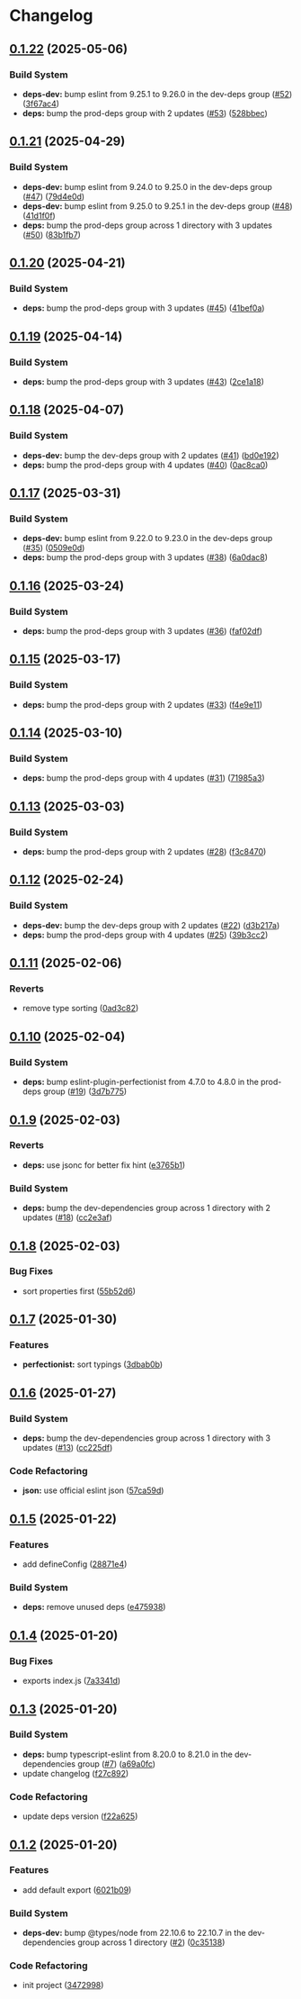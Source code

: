 # Changelog

## [0.1.22](https://github.com/wopjs/eslint-config/compare/v0.1.21...v0.1.22) (2025-05-06)


### Build System

* **deps-dev:** bump eslint from 9.25.1 to 9.26.0 in the dev-deps group ([#52](https://github.com/wopjs/eslint-config/issues/52)) ([3f67ac4](https://github.com/wopjs/eslint-config/commit/3f67ac44a4fce5331fa09896cdb8faf79f27279a))
* **deps:** bump the prod-deps group with 2 updates ([#53](https://github.com/wopjs/eslint-config/issues/53)) ([528bbec](https://github.com/wopjs/eslint-config/commit/528bbecb3826f9ae426b2b3da9d799dce8938036))

## [0.1.21](https://github.com/wopjs/eslint-config/compare/v0.1.20...v0.1.21) (2025-04-29)


### Build System

* **deps-dev:** bump eslint from 9.24.0 to 9.25.0 in the dev-deps group ([#47](https://github.com/wopjs/eslint-config/issues/47)) ([79d4e0d](https://github.com/wopjs/eslint-config/commit/79d4e0d5cb7cd353426a229bb419cdf034fb6d83))
* **deps-dev:** bump eslint from 9.25.0 to 9.25.1 in the dev-deps group ([#48](https://github.com/wopjs/eslint-config/issues/48)) ([41d1f0f](https://github.com/wopjs/eslint-config/commit/41d1f0f3e04c1f1687a2d3b877e76904bdf9cc24))
* **deps:** bump the prod-deps group across 1 directory with 3 updates ([#50](https://github.com/wopjs/eslint-config/issues/50)) ([83b1fb7](https://github.com/wopjs/eslint-config/commit/83b1fb7e1cbe88371a49b1e5310efeb2701be77a))

## [0.1.20](https://github.com/wopjs/eslint-config/compare/v0.1.19...v0.1.20) (2025-04-21)


### Build System

* **deps:** bump the prod-deps group with 3 updates ([#45](https://github.com/wopjs/eslint-config/issues/45)) ([41bef0a](https://github.com/wopjs/eslint-config/commit/41bef0aac49ae256565b36a8466b6e0630a3f658))

## [0.1.19](https://github.com/wopjs/eslint-config/compare/v0.1.18...v0.1.19) (2025-04-14)


### Build System

* **deps:** bump the prod-deps group with 3 updates ([#43](https://github.com/wopjs/eslint-config/issues/43)) ([2ce1a18](https://github.com/wopjs/eslint-config/commit/2ce1a1877aa249ef0ce94c6ccb03397c35602b6e))

## [0.1.18](https://github.com/wopjs/eslint-config/compare/v0.1.17...v0.1.18) (2025-04-07)


### Build System

* **deps-dev:** bump the dev-deps group with 2 updates ([#41](https://github.com/wopjs/eslint-config/issues/41)) ([bd0e192](https://github.com/wopjs/eslint-config/commit/bd0e1922ab6859f55b323663d552b1c6cb3bbe8e))
* **deps:** bump the prod-deps group with 4 updates ([#40](https://github.com/wopjs/eslint-config/issues/40)) ([0ac8ca0](https://github.com/wopjs/eslint-config/commit/0ac8ca047cc612858e57746a5bbfd0b32034058c))

## [0.1.17](https://github.com/wopjs/eslint-config/compare/v0.1.16...v0.1.17) (2025-03-31)


### Build System

* **deps-dev:** bump eslint from 9.22.0 to 9.23.0 in the dev-deps group ([#35](https://github.com/wopjs/eslint-config/issues/35)) ([0509e0d](https://github.com/wopjs/eslint-config/commit/0509e0dab32e73bb475ab347fefceda5adaf0fd2))
* **deps:** bump the prod-deps group with 3 updates ([#38](https://github.com/wopjs/eslint-config/issues/38)) ([6a0dac8](https://github.com/wopjs/eslint-config/commit/6a0dac824519050ce60d6ecd02bfc5e8ae4f3a3f))

## [0.1.16](https://github.com/wopjs/eslint-config/compare/v0.1.15...v0.1.16) (2025-03-24)


### Build System

* **deps:** bump the prod-deps group with 3 updates ([#36](https://github.com/wopjs/eslint-config/issues/36)) ([faf02df](https://github.com/wopjs/eslint-config/commit/faf02df998a8a51665f9d7fd985423f4a11f688b))

## [0.1.15](https://github.com/wopjs/eslint-config/compare/v0.1.14...v0.1.15) (2025-03-17)


### Build System

* **deps:** bump the prod-deps group with 2 updates ([#33](https://github.com/wopjs/eslint-config/issues/33)) ([f4e9e11](https://github.com/wopjs/eslint-config/commit/f4e9e11c4e748639e0a703f64939eed5e1fa2c37))

## [0.1.14](https://github.com/wopjs/eslint-config/compare/v0.1.13...v0.1.14) (2025-03-10)


### Build System

* **deps:** bump the prod-deps group with 4 updates ([#31](https://github.com/wopjs/eslint-config/issues/31)) ([71985a3](https://github.com/wopjs/eslint-config/commit/71985a3ab744e7cd546039e4cc1e12add17d1bc6))

## [0.1.13](https://github.com/wopjs/eslint-config/compare/v0.1.12...v0.1.13) (2025-03-03)


### Build System

* **deps:** bump the prod-deps group with 2 updates ([#28](https://github.com/wopjs/eslint-config/issues/28)) ([f3c8470](https://github.com/wopjs/eslint-config/commit/f3c847077359ca9210b81754fec7bfae81562ad5))

## [0.1.12](https://github.com/wopjs/eslint-config/compare/v0.1.11...v0.1.12) (2025-02-24)


### Build System

* **deps-dev:** bump the dev-deps group with 2 updates ([#22](https://github.com/wopjs/eslint-config/issues/22)) ([d3b217a](https://github.com/wopjs/eslint-config/commit/d3b217aab6aa86711645b97e48a22fae0c958feb))
* **deps:** bump the prod-deps group with 4 updates ([#25](https://github.com/wopjs/eslint-config/issues/25)) ([39b3cc2](https://github.com/wopjs/eslint-config/commit/39b3cc288a81cf890ba43beca0554f1ff98643e4))

## [0.1.11](https://github.com/wopjs/eslint-config/compare/v0.1.10...v0.1.11) (2025-02-06)


### Reverts

* remove type sorting ([0ad3c82](https://github.com/wopjs/eslint-config/commit/0ad3c82cfbadc30b47ba3dd6916cf7d6683ce7ed))

## [0.1.10](https://github.com/wopjs/eslint-config/compare/v0.1.9...v0.1.10) (2025-02-04)


### Build System

* **deps:** bump eslint-plugin-perfectionist from 4.7.0 to 4.8.0 in the prod-deps group ([#19](https://github.com/wopjs/eslint-config/issues/19)) ([3d7b775](https://github.com/wopjs/eslint-config/commit/3d7b775a36d45f2f467a24ac5bcf6620cf7928aa))

## [0.1.9](https://github.com/wopjs/eslint-config/compare/v0.1.8...v0.1.9) (2025-02-03)


### Reverts

* **deps:** use jsonc for better fix hint ([e3765b1](https://github.com/wopjs/eslint-config/commit/e3765b16abae7fca280eb77905c99902e2adb4b9))


### Build System

* **deps:** bump the dev-dependencies group across 1 directory with 2 updates ([#18](https://github.com/wopjs/eslint-config/issues/18)) ([cc2e3af](https://github.com/wopjs/eslint-config/commit/cc2e3af17c25afcb45e67b5b4a1f95d550ad83a7))

## [0.1.8](https://github.com/wopjs/eslint-config/compare/v0.1.7...v0.1.8) (2025-02-03)


### Bug Fixes

* sort properties first ([55b52d6](https://github.com/wopjs/eslint-config/commit/55b52d62894e3782d02c8694a82f3d0ad9d00b14))

## [0.1.7](https://github.com/wopjs/eslint-config/compare/v0.1.6...v0.1.7) (2025-01-30)


### Features

* **perfectionist:** sort typings ([3dbab0b](https://github.com/wopjs/eslint-config/commit/3dbab0b8cadea42f4aa5a3ad43819fc7350a521c))

## [0.1.6](https://github.com/wopjs/eslint-config/compare/v0.1.5...v0.1.6) (2025-01-27)


### Build System

* **deps:** bump the dev-dependencies group across 1 directory with 3 updates ([#13](https://github.com/wopjs/eslint-config/issues/13)) ([cc225df](https://github.com/wopjs/eslint-config/commit/cc225df2ac2a5a1061054105ba8599876f29cb60))


### Code Refactoring

* **json:** use official eslint json ([57ca59d](https://github.com/wopjs/eslint-config/commit/57ca59da1636bfcd8d6a8fb851f446668dad65e1))

## [0.1.5](https://github.com/wopjs/eslint-config/compare/v0.1.4...v0.1.5) (2025-01-22)


### Features

* add defineConfig ([28871e4](https://github.com/wopjs/eslint-config/commit/28871e4f0fc7b501fedc18c1646ca8367c035e50))


### Build System

* **deps:** remove unused deps ([e475938](https://github.com/wopjs/eslint-config/commit/e475938e80b3fba57db11d4b7aafc94e96e45065))

## [0.1.4](https://github.com/wopjs/eslint-config/compare/v0.1.3...v0.1.4) (2025-01-20)


### Bug Fixes

* exports index.js ([7a3341d](https://github.com/wopjs/eslint-config/commit/7a3341d54ab00dbd8266c70938441590f4b76afb))

## [0.1.3](https://github.com/wopjs/eslint-config/compare/v0.1.2...v0.1.3) (2025-01-20)


### Build System

* **deps:** bump typescript-eslint from 8.20.0 to 8.21.0 in the dev-dependencies group ([#7](https://github.com/wopjs/eslint-config/issues/7)) ([a69a0fc](https://github.com/wopjs/eslint-config/commit/a69a0fc769f05fb4824d9ed6cc5c1c702246518a))
* update changelog ([f27c892](https://github.com/wopjs/eslint-config/commit/f27c8921c8af4023b385eb3657c7ca2647b35c97))


### Code Refactoring

* update deps version ([f22a625](https://github.com/wopjs/eslint-config/commit/f22a625ee1a742f898cce636e76d36cfca220076))

## [0.1.2](https://github.com/wopjs/eslint-config/compare/v0.1.0...v0.1.2) (2025-01-20)


### Features

* add default export ([6021b09](https://github.com/wopjs/eslint-config/commit/6021b09e032667bdd379811b58a468c8a1675e17))


### Build System

* **deps-dev:** bump @types/node from 22.10.6 to 22.10.7 in the dev-dependencies group across 1 directory ([#2](https://github.com/wopjs/eslint-config/issues/2)) ([0c35138](https://github.com/wopjs/eslint-config/commit/0c3513857215c1f36a9c1eab1e0eb961ccafee21))


### Code Refactoring

* init project ([3472998](https://github.com/wopjs/eslint-config/commit/347299864eb436b0ccf147bfd6782f972710ae07))
